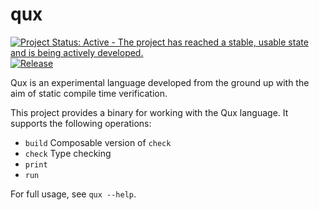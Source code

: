 # qux

[![Project Status: Active - The project has reached a stable, usable state and is being actively developed.](http://www.repostatus.org/badges/1.0.0/active.svg)](http://www.repostatus.org/#active)
[![Release](https://img.shields.io/github/release/qux-lang/qux.svg)](https://github.com/qux-lang/language-qux/releases)

Qux is an experimental language developed from the ground up with the aim of static compile time
    verification.

This project provides a binary for working with the Qux language.
It supports the following operations:
* `build`   Composable version of `check`
* `check`   Type checking
* `print`
* `run`

For full usage, see `qux --help`.

